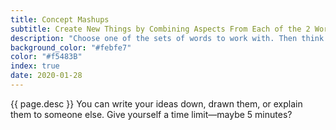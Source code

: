 ```yaml
---
title: Concept Mashups
subtitle: Create New Things by Combining Aspects From Each of the 2 Words
description: "Choose one of the sets of words to work with. Then think of as many concept mashups as you can. A concept mashup is where you create new things by combining aspects from each of the 2 words."
background_color: "#febfe7"
color: "#f5483B"
index: true
date: 2020-01-28
---
```


{{ page.desc }} You can write your ideas down, drawn them, or explain them to someone else. Give yourself a time limit—maybe 5 minutes?

<ul class="_random random" data-child="li" data-amount="13" data-template="[[ mix ]] [[ mix ]]" data-params='{"collections": 
["nouns-singular", "objects-singular", "nouns-plural", "objects-plural"]}'></ul>